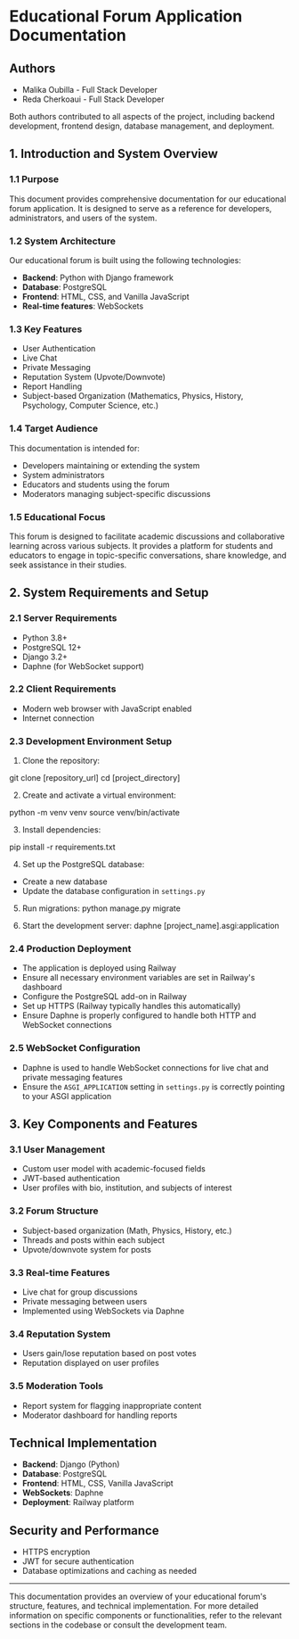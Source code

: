 # Educational Forum Application Documentation

## Authors

- Malika Oubilla - Full Stack Developer
- Reda Cherkoaui - Full Stack Developer

Both authors contributed to all aspects of the project, including backend development, frontend design, database management, and deployment.

## 1. Introduction and System Overview

### 1.1 Purpose

This document provides comprehensive documentation for our educational forum application. It is designed to serve as a reference for developers, administrators, and users of the system.

### 1.2 System Architecture

Our educational forum is built using the following technologies:

- **Backend**: Python with Django framework
- **Database**: PostgreSQL
- **Frontend**: HTML, CSS, and Vanilla JavaScript
- **Real-time features**: WebSockets

### 1.3 Key Features

- User Authentication
- Live Chat
- Private Messaging
- Reputation System (Upvote/Downvote)
- Report Handling
- Subject-based Organization (Mathematics, Physics, History, Psychology, Computer Science, etc.)

### 1.4 Target Audience

This documentation is intended for:

- Developers maintaining or extending the system
- System administrators
- Educators and students using the forum
- Moderators managing subject-specific discussions

### 1.5 Educational Focus

This forum is designed to facilitate academic discussions and collaborative learning across various subjects. It provides a platform for students and educators to engage in topic-specific conversations, share knowledge, and seek assistance in their studies.

## 2. System Requirements and Setup

### 2.1 Server Requirements

- Python 3.8+
- PostgreSQL 12+
- Django 3.2+
- Daphne (for WebSocket support)

### 2.2 Client Requirements

- Modern web browser with JavaScript enabled
- Internet connection

### 2.3 Development Environment Setup

1. Clone the repository:

  git clone [repository_url]
  cd [project_directory]

2. Create and activate a virtual environment:

  python -m venv venv
  source venv/bin/activate

3. Install dependencies:
  
  pip install -r requirements.txt

4. Set up the PostgreSQL database:
- Create a new database
- Update the database configuration in `settings.py`

5. Run migrations:
  python manage.py migrate

6. Start the development server:
  daphne [project_name].asgi:application

### 2.4 Production Deployment

- The application is deployed using Railway
- Ensure all necessary environment variables are set in Railway's dashboard
- Configure the PostgreSQL add-on in Railway
- Set up HTTPS (Railway typically handles this automatically)
- Ensure Daphne is properly configured to handle both HTTP and WebSocket connections

### 2.5 WebSocket Configuration

- Daphne is used to handle WebSocket connections for live chat and private messaging features
- Ensure the `ASGI_APPLICATION` setting in `settings.py` is correctly pointing to your ASGI application

## 3. Key Components and Features

### 3.1 User Management

- Custom user model with academic-focused fields
- JWT-based authentication
- User profiles with bio, institution, and subjects of interest

### 3.2 Forum Structure

- Subject-based organization (Math, Physics, History, etc.)
- Threads and posts within each subject
- Upvote/downvote system for posts

### 3.3 Real-time Features

- Live chat for group discussions
- Private messaging between users
- Implemented using WebSockets via Daphne

### 3.4 Reputation System

- Users gain/lose reputation based on post votes
- Reputation displayed on user profiles

### 3.5 Moderation Tools

- Report system for flagging inappropriate content
- Moderator dashboard for handling reports

## Technical Implementation

- **Backend**: Django (Python)
- **Database**: PostgreSQL
- **Frontend**: HTML, CSS, Vanilla JavaScript
- **WebSockets**: Daphne
- **Deployment**: Railway platform

## Security and Performance

- HTTPS encryption
- JWT for secure authentication
- Database optimizations and caching as needed

---

This documentation provides an overview of your educational forum's structure, features, and technical implementation. For more detailed information on specific components or functionalities, refer to the relevant sections in the codebase or consult the development team.